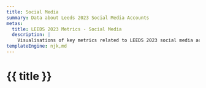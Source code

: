 ```yaml
---
title: Social Media
summary: Data about Leeds 2023 Social Media Accounts 
metas:
  title: LEEDS 2023 Metrics - Social Media
  description: |
    Visualisations of key metrics related to LEEDS 2023 social media accounts.
templateEngine: njk,md
---
```


# {{ title }}